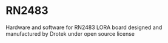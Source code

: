 # RN2483
Hardware and software for RN2483 LORA board designed and manufactured by Drotek under open source license
